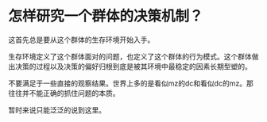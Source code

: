 # 怎样研究一个群体的决策机制？

这首先总是要从这个群体的生存环境开始入手。

生存环境定义了这个群体面对的问题，也定义了这个群体的行为模式。这个群体做出决策的过程以及决策的偏好归根到底是被其环境中最稳定的因素长期型塑的。

不要满足于一些直接的观察结果。世界上多的是看似mz的dc和看似dc的mz。那往往并不能正确的抓住问题的本质。

暂时来说只能泛泛的说到这里。



